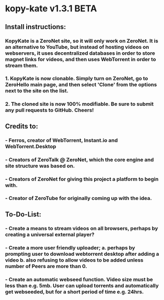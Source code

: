 # kopy-kate v1.3.1 BETA

## Install instructions:

### KopyKate is a ZeroNet site, so it will only work on ZeroNet. It is an alternative to YouTube, but instead of hosting videos on webservers, it uses decentralized databases in order to store magnet links for videos, and then uses WebTorrent in order to stream them.

### 1. KopyKate is now clonable. Simply turn on ZeroNet, go to ZeroHello main page, and then select 'Clone' from the options next to the site on the list.
### 2. The cloned site is now 100% modifiable. Be sure to submit any pull requests to GitHub. Cheers!

## Credits to:

### - Ferros, creator of WebTorrent, Instant.io and WebTorrent.Desktop
### - Creators of ZeroTalk @ ZeroNet, which the core engine and site structure was based on.
### - Creators of ZeroNet for giving this project a platform to begin with.
### - Creator of ZeroTube for originally coming up with the idea.

## To-Do-List:

### - Create a means to stream videos on all browsers, perhaps by creating a universal external player?
### - Create a more user friendly uploader; a. perhaps by prompting user to download webtorrent desktop after adding a video b. also refusing to allow videos to be added unless number of Peers are more than 0.
### - Create an automatic webseed function. Video size must be less than e.g. 5mb. User can upload torrents and automatically get webseeded, but for a short period of time e.g. 24hrs.
